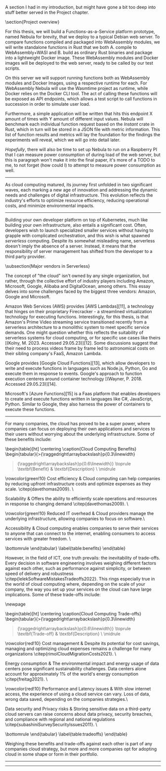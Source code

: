 A section I had in my introduction, but might have gone a bit too deep into
stuff better served in the Project chapter.

\section{Project overview}

For this thesis, we will build a Functions-as-a-Service platform prototype,
named Nebula for brevity, that we deploy to a typical Debian web server. To
compare functions compiled and packaged into WebAssembly modules, we will write
standalone functions in Rust that we both A. compile to WebAssembly+WASI and B.
build as ordinary Rust binaries and package into a lightweight Docker image.
These WebAssembly modules and Docker images will be deployed to the web server,
ready to be called by our test scripts.

On this server we will support running functions both as WebAssembly modules and
Docker Images, using a respective runtime for each. For WebAssembly Nebula will
use the Wasmtime project as runtime, while Docker relies on the Docker CLI tool.
The act of calling these functions will be exposed as API endpoints, which
allows a test script to call functions in succession in order to simulate user
load.

Furthermore, a simple application will be written that hits this endpoint X
amount of times with Y amount of different input values. Nebula will benchmark
each individual function request based on the _Instant_ crate in Rust, which in
turn will be stored in a JSON file with metric information. This list of
function results and metrics will lay the foundation for the findings the
experiments will reveal, which we will go into detail later.

_Hopefully_, there will also be time to set up Nebula to run on a Raspberry PI
that I can measure power consumption of during load of the web server, but this
is paragraph won't make it into the final paper, it's more of a TODO to me, to
not forget (how could I) to attempt to measure power consumption as well.

---

As cloud computing matured, its journey first unfolded in two significant waves,
each marking a new age of innovation and addressing the dynamic needs and
challenges of digital infrastructure. This evolution reflects the industry's
efforts to optimize resource efficiency, reducing operational costs, and
minimize environmental impacts.

---

Building your own developer platform on top of Kubernetes, much like building
your own infrastructure, also entails a significant cost. Often, developers wish
to launch specialized smaller services without having to grapple with
complicated orchestration, and this wish is what spawned _serverless_ computing.
Despite its somewhat misleading name, serverless doesn't imply the absence of a
server. Instead, it means that the responsibility of server management has
shifted from the developer to a third party provider.

\subsection{Major vendors in Serverless}

The concept of "the cloud" isn't owned by any single organization, but rather,
through the collective effort of industry players including Amazon, Microsoft,
Google, Alibaba and DigitalOcean, among others. This essay delves into some
challenges faced by the biggest three vendors: Amazon, Google and Microsoft.

Amazon Web Services (AWS) provides [AWS Lambdas][11], a technology that hinges
on their proprietary Firecracker - a streamlined virtualization technology for
executing functions. Interestingly, for this thesis, is that Amazon's Prime
Video streaming service transitioned recently from a serverless architecture to
a monolithic system to meet specific service demands. One might question whether
this reflects the suitability of serverless systems for cloud computing, or for
specific use cases like theirs [(Kolny, M. 2023. Accessed 29.05.23)][12]. Some
discussions suggest that their need to process videos frame by frame led to
astronomical costs on their sibling company's FaaS, Amazon Lambda.

Google provides [Google Cloud Functions][13], which allow developers to write
and execute functions in languages such as Node.js, Python, Go and execute them
in response to events. Google's approach to function execution centeres around
container technology [(Wayner, P. 2018. Accessed 29.05.23)][14].

Microsoft's [Azure Functions][15] is a Faas platform that enables developers to
create and execute functions written in languages like C#, JavaScript, Python.
Similar to Google, they also harness the power of containers to execute these
functions.

---

For many companies, the cloud has proved to be a super power, where companies
can focus on deploying their own applications and services to their users
without worrying about the underlying infrastructure. Some of these benefits
include:

\begin{table}[ht] \centering \caption{Cloud Computing Benefits}
\begin{tabular}{>{\raggedright\arraybackslash}p{0.3\linewidth}
>{\raggedright\arraybackslash}p{0.6\linewidth}} \toprule \textbf{Benefit} &
\textbf{Description} \\ \midrule

\rowcolor{green!10} Cost efficiency & Cloud computing can help companies by
reducing upfront infrastructure costs and optimize expenses as they scale.
\citep{davethomas2009}. \\

Scalability & Offers the ability to efficiently scale operations and resources
in response to changing demand \citep{davethomas2009}. \\

\rowcolor{green!10} Reduced IT overhead & Cloud providers manage the underlying
infrastructure, allowing companies to focus on software.\\

Accessibility & Cloud computing enables companies to serve their services to
anyone that can connect to the internet, enabling consumers to access services
with greater freedom. \\

\bottomrule \end{tabular} \label{table:benefits} \end{table}

However, in the field of ICT, one truth prevails: the inevitability of
trade-offs. Every decision in software engineering involves weighing different
factors against each other, such as performance against simplicity, or between
speed of delivery and robustness \citep{lelekSoftwareMistakesTradeoffs2022}.
This rings especially true in the world of cloud computing where, depending on
the scale of your company, the way you set up your services on the cloud can
have large implications. Some of these trade-offs include:

\newpage

\begin{table}[ht] \centering \caption{Cloud Computing Trade-offs}
\begin{tabular}{>{\raggedright\arraybackslash}p{0.3\linewidth}
>{\raggedright\arraybackslash}p{0.6\linewidth}} \toprule \textbf{Trade-off} &
\textbf{Description} \\ \midrule

\rowcolor{red!10} Cost management & Despite its potential for cost savings,
managing and optimizing cloud expenses remains a challenge for many
organizations \citep{rimolCloudMigrationCosts2021}. \\

Energy consumption & The environmental impact and energy usage of data centers
pose significant sustainability challenges. Data centers alone account for
approximately 1\% of the world's energy consumption \citep{freitag2021}. \\

\rowcolor{red!10} Performance and Latency issues & With slow internet access,
the experience of using a cloud service can vary. Loss of data, wrong data
saved, depending on the companies strategies.\\

Data security and Privacy risks & Storing sensitive data on a third-party cloud
servers can raise concerns about data privacy, security breaches, and compliance
with regional and national regulations
\citep{subashiniSurveySecurityIssues2011}. \\

\bottomrule \end{tabular} \label{table:tradeoffs} \end{table}

Weighing these benefits and trade-offs against each other is part of any
companies cloud strategy, but more and more companies opt for adopting cloud in
some shape or form in their portfolio.

---

<!--
It is important to note is that these measurements and estimates comes with a
certain level of uncertainty, yet they offer a glimpse into the current and
future challenges of cloud computing's energy consumption. As demand for cloud
services continues to rise, there is a pressing need to explore alternative
technologies that can enhance energy efficiency without compromising on the
performance, availability and scalability of that the users expect.

One prevalent method for building cloud applications today involves using
serverless computing platforms, such as Amazon's *AWS Lambdas*, or Google's
*Cloud Functions*. These platforms let developers deploy code into containers
executed upon request. Despite the benefits, such as the ability to run software
across different architectures, this approach introduces a startup latency for
the containers. This latency is negligible for long-running services, but
significant for on-demand functions.

This thesis proposes exploring WebAssembly and the WebAssembly System Interface
(WASI) as innovative choices for deploying functions to public cloud services.
WebAssembly, originally developed for efficient execution in web browsers,
combined with WASI, enables WebAssembly to run on servers, potentially offering
a more efficient way to package and deploy functions.
-->

---
